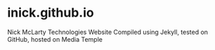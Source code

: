 # inick.github.io
Nick McLarty Technologies Website
Compiled using Jekyll, tested on GitHub, hosted on Media Temple
